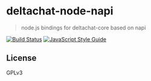 # deltachat-node-napi

> node.js bindings for deltachat-core based on napi

[![Build Status](https://travis-ci.org/deltachat/deltachat-node-napi.svg?branch=master)](https://travis-ci.org/deltachat/deltachat-node-napi)
[![JavaScript Style Guide](https://img.shields.io/badge/code_style-standard-brightgreen.svg)](https://standardjs.com)

## License

GPLv3

